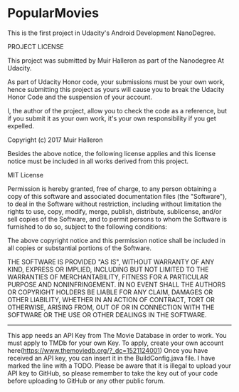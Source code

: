 # PopularMovies
This is the first project in Udacity's Android Development NanoDegree.

PROJECT LICENSE

This project was submitted by Muir Halleron as part of the Nanodegree At Udacity.

As part of Udacity Honor code, your submissions must be your own work, hence
submitting this project as yours will cause you to break the Udacity Honor Code
and the suspension of your account.

I, the author of the project, allow you to check the code as a reference, but if
you submit it as your own work, it's your own responsibility if you get expelled.

Copyright (c) 2017 Muir Halleron

Besides the above notice, the following license applies and this license notice
must be included in all works derived from this project.

MIT License

Permission is hereby granted, free of charge, to any person obtaining a copy
of this software and associated documentation files (the "Software"), to deal
in the Software without restriction, including without limitation the rights
to use, copy, modify, merge, publish, distribute, sublicense, and/or sell
copies of the Software, and to permit persons to whom the Software is
furnished to do so, subject to the following conditions:

The above copyright notice and this permission notice shall be included in all
copies or substantial portions of the Software.

THE SOFTWARE IS PROVIDED "AS IS", WITHOUT WARRANTY OF ANY KIND, EXPRESS OR
IMPLIED, INCLUDING BUT NOT LIMITED TO THE WARRANTIES OF MERCHANTABILITY,
FITNESS FOR A PARTICULAR PURPOSE AND NONINFRINGEMENT. IN NO EVENT SHALL THE
AUTHORS OR COPYRIGHT HOLDERS BE LIABLE FOR ANY CLAIM, DAMAGES OR OTHER
LIABILITY, WHETHER IN AN ACTION OF CONTRACT, TORT OR OTHERWISE, ARISING FROM,
OUT OF OR IN CONNECTION WITH THE SOFTWARE OR THE USE OR OTHER DEALINGS IN THE
SOFTWARE.


-------------------------------------------

This app needs an API Key from The Movie Database in order to work.
You must apply to TMDb for your own Key. 
To apply, create your own account here(https://www.themoviedb.org/?_dc=1521124001)
Once you have received an API key, you can insert it in the BuildConfig.java file.
I have marked the line with a TODO. 
Please be aware that it is illegal to upload your API key to GitHub, so please remember
to take the key out of your code before uploading to GitHub or any other public forum. 
